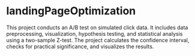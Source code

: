 # landingPageOptimization
This project conducts an A/B test on simulated click data. It includes data preprocessing, visualization, hypothesis testing, and statistical analysis using a two-sample Z-test. The project calculates the confidence interval, checks for practical significance, and visualizes the results.
